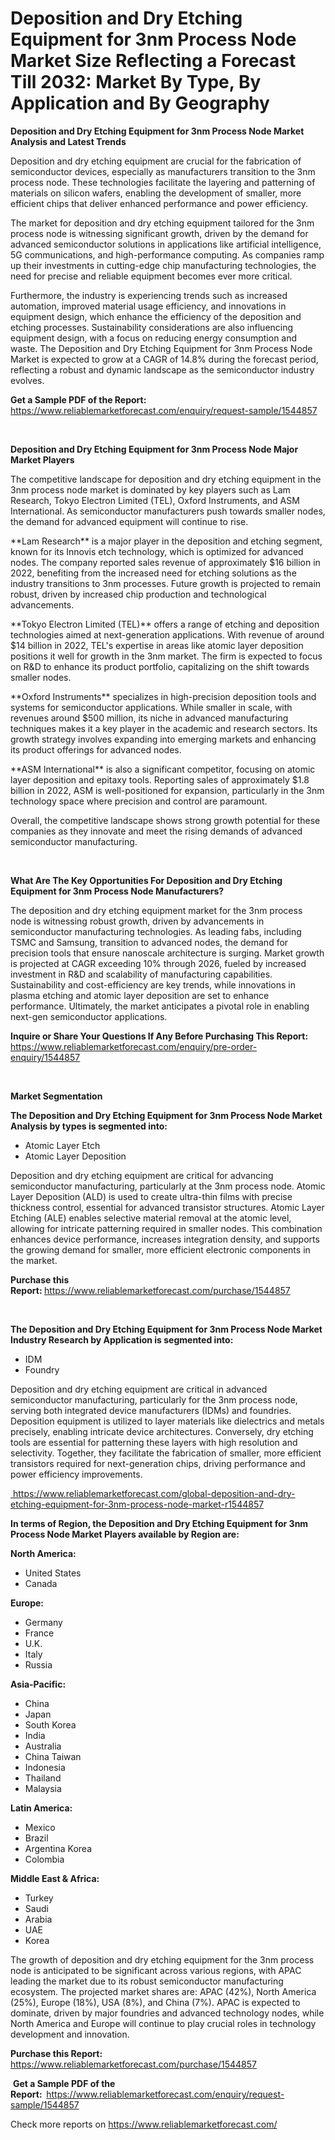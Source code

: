 <p><h1>Deposition and Dry Etching Equipment for 3nm Process Node Market Size Reflecting a Forecast Till 2032: Market By Type, By Application and By Geography</h1></p><p><strong>Deposition and Dry Etching Equipment for 3nm Process Node Market Analysis and Latest Trends</strong></p>
<p><p>Deposition and dry etching equipment are crucial for the fabrication of semiconductor devices, especially as manufacturers transition to the 3nm process node. These technologies facilitate the layering and patterning of materials on silicon wafers, enabling the development of smaller, more efficient chips that deliver enhanced performance and power efficiency. </p><p>The market for deposition and dry etching equipment tailored for the 3nm process node is witnessing significant growth, driven by the demand for advanced semiconductor solutions in applications like artificial intelligence, 5G communications, and high-performance computing. As companies ramp up their investments in cutting-edge chip manufacturing technologies, the need for precise and reliable equipment becomes ever more critical.</p><p>Furthermore, the industry is experiencing trends such as increased automation, improved material usage efficiency, and innovations in equipment design, which enhance the efficiency of the deposition and etching processes. Sustainability considerations are also influencing equipment design, with a focus on reducing energy consumption and waste. The Deposition and Dry Etching Equipment for 3nm Process Node Market is expected to grow at a CAGR of 14.8% during the forecast period, reflecting a robust and dynamic landscape as the semiconductor industry evolves.</p></p>
<p><strong>Get a Sample PDF of the Report:&nbsp;</strong> <a href="https://www.reliablemarketforecast.com/enquiry/request-sample/1544857?utm_campaign=2313&utm_medium=2&utm_source=Github&utm_content=ia&utm_term=27022025&utm_id=deposition-and-dry-etching-equipment-for-3nm-process-node">https://www.reliablemarketforecast.com/enquiry/request-sample/1544857</a></p>
<p>&nbsp;</p>
<p><strong>Deposition and Dry Etching Equipment for 3nm Process Node Major Market Players</strong></p>
<p><p>The competitive landscape for deposition and dry etching equipment in the 3nm process node market is dominated by key players such as Lam Research, Tokyo Electron Limited (TEL), Oxford Instruments, and ASM International. As semiconductor manufacturers push towards smaller nodes, the demand for advanced equipment will continue to rise.</p><p>**Lam Research** is a major player in the deposition and etching segment, known for its Innovis etch technology, which is optimized for advanced nodes. The company reported sales revenue of approximately $16 billion in 2022, benefiting from the increased need for etching solutions as the industry transitions to 3nm processes. Future growth is projected to remain robust, driven by increased chip production and technological advancements.</p><p>**Tokyo Electron Limited (TEL)** offers a range of etching and deposition technologies aimed at next-generation applications. With revenue of around $14 billion in 2022, TEL's expertise in areas like atomic layer deposition positions it well for growth in the 3nm market. The firm is expected to focus on R&D to enhance its product portfolio, capitalizing on the shift towards smaller nodes.</p><p>**Oxford Instruments** specializes in high-precision deposition tools and systems for semiconductor applications. While smaller in scale, with revenues around $500 million, its niche in advanced manufacturing techniques makes it a key player in the academic and research sectors. Its growth strategy involves expanding into emerging markets and enhancing its product offerings for advanced nodes.</p><p>**ASM International** is also a significant competitor, focusing on atomic layer deposition and epitaxy tools. Reporting sales of approximately $1.8 billion in 2022, ASM is well-positioned for expansion, particularly in the 3nm technology space where precision and control are paramount.</p><p>Overall, the competitive landscape shows strong growth potential for these companies as they innovate and meet the rising demands of advanced semiconductor manufacturing.</p></p>
<p>&nbsp;</p>
<p><strong>What Are The Key Opportunities For Deposition and Dry Etching Equipment for 3nm Process Node Manufacturers?</strong></p>
<p><p>The deposition and dry etching equipment market for the 3nm process node is witnessing robust growth, driven by advancements in semiconductor manufacturing technologies. As leading fabs, including TSMC and Samsung, transition to advanced nodes, the demand for precision tools that ensure nanoscale architecture is surging. Market growth is projected at CAGR exceeding 10% through 2026, fueled by increased investment in R&D and scalability of manufacturing capabilities. Sustainability and cost-efficiency are key trends, while innovations in plasma etching and atomic layer deposition are set to enhance performance. Ultimately, the market anticipates a pivotal role in enabling next-gen semiconductor applications.</p></p>
<p><strong>Inquire or Share Your Questions If Any Before Purchasing This Report:</strong> <a href="https://www.reliablemarketforecast.com/enquiry/pre-order-enquiry/1544857?utm_campaign=2313&utm_medium=2&utm_source=Github&utm_content=ia&utm_term=27022025&utm_id=deposition-and-dry-etching-equipment-for-3nm-process-node">https://www.reliablemarketforecast.com/enquiry/pre-order-enquiry/1544857</a></p>
<p>&nbsp;</p>
<p><strong>Market Segmentation</strong></p>
<p><strong>The Deposition and Dry Etching Equipment for 3nm Process Node Market Analysis by types is segmented into:</strong></p>
<p><ul><li>Atomic Layer Etch</li><li>Atomic Layer Deposition</li></ul></p>
<p><p>Deposition and dry etching equipment are critical for advancing semiconductor manufacturing, particularly at the 3nm process node. Atomic Layer Deposition (ALD) is used to create ultra-thin films with precise thickness control, essential for advanced transistor structures. Atomic Layer Etching (ALE) enables selective material removal at the atomic level, allowing for intricate patterning required in smaller nodes. This combination enhances device performance, increases integration density, and supports the growing demand for smaller, more efficient electronic components in the market.</p></p>
<p><strong>Purchase this Report:&nbsp;</strong><a href="https://www.reliablemarketforecast.com/purchase/1544857?utm_campaign=2313&utm_medium=2&utm_source=Github&utm_content=ia&utm_term=27022025&utm_id=deposition-and-dry-etching-equipment-for-3nm-process-node">https://www.reliablemarketforecast.com/purchase/1544857</a></p>
<p>&nbsp;</p>
<p><strong>The Deposition and Dry Etching Equipment for 3nm Process Node Market Industry Research by Application is segmented into:</strong></p>
<p><ul><li>IDM</li><li>Foundry</li></ul></p>
<p><p>Deposition and dry etching equipment are critical in advanced semiconductor manufacturing, particularly for the 3nm process node, serving both integrated device manufacturers (IDMs) and foundries. Deposition equipment is utilized to layer materials like dielectrics and metals precisely, enabling intricate device architectures. Conversely, dry etching tools are essential for patterning these layers with high resolution and selectivity. Together, they facilitate the fabrication of smaller, more efficient transistors required for next-generation chips, driving performance and power efficiency improvements.</p></p>
<p><a href="https://www.reliablemarketforecast.com/global-deposition-and-dry-etching-equipment-for-3nm-process-node-market-r1544857?utm_campaign=2313&utm_medium=2&utm_source=Github&utm_content=ia&utm_term=27022025&utm_id=deposition-and-dry-etching-equipment-for-3nm-process-node">&nbsp;https://www.reliablemarketforecast.com/global-deposition-and-dry-etching-equipment-for-3nm-process-node-market-r1544857</a></p>
<p><strong>In terms of Region, the Deposition and Dry Etching Equipment for 3nm Process Node Market Players available by Region are:</strong></p>
<p>
    <p> <strong> North America: </strong>
        <ul>
            <li>United States</li>
            <li>Canada</li>
        </ul>
        </p> 
    <p> <strong> Europe: </strong>
        <ul>
            <li>Germany</li>
            <li>France</li>
            <li>U.K.</li>
            <li>Italy</li>
            <li>Russia</li>
        </ul>
        </p> 
    <p> <strong> Asia-Pacific: </strong>
        <ul>
            <li>China</li>
            <li>Japan</li>
            <li>South Korea</li>
            <li>India</li>
            <li>Australia</li>
            <li>China Taiwan</li>
            <li>Indonesia</li>
            <li>Thailand</li>
            <li>Malaysia</li>
        </ul>
        </p> 
    <p> <strong> Latin America: </strong>
        <ul>
            <li>Mexico</li>
            <li>Brazil</li>
            <li>Argentina Korea</li>
            <li>Colombia</li>
        </ul>
        </p> 
    <p> <strong> Middle East & Africa: </strong>
        <ul>
            <li>Turkey</li>
            <li>Saudi</li>
            <li>Arabia</li>
            <li>UAE</li>
            <li>Korea</li>
        </ul>
    </p>
    </p>
<p><p>The growth of deposition and dry etching equipment for the 3nm process node is anticipated to be significant across various regions, with APAC leading the market due to its robust semiconductor manufacturing ecosystem. The projected market shares are: APAC (42%), North America (25%), Europe (18%), USA (8%), and China (7%). APAC is expected to dominate, driven by major foundries and advanced technology nodes, while North America and Europe will continue to play crucial roles in technology development and innovation.</p></p>
<p><strong>Purchase this Report: </strong><a href="https://www.reliablemarketforecast.com/purchase/1544857?utm_campaign=2313&utm_medium=2&utm_source=Github&utm_content=ia&utm_term=27022025&utm_id=deposition-and-dry-etching-equipment-for-3nm-process-node">https://www.reliablemarketforecast.com/purchase/1544857</a></p>
<p>&nbsp;<strong>Get a Sample PDF of the Report:&nbsp;&nbsp;</strong><a href="https://www.reliablemarketforecast.com/enquiry/request-sample/1544857?utm_campaign=2313&utm_medium=2&utm_source=Github&utm_content=ia&utm_term=27022025&utm_id=deposition-and-dry-etching-equipment-for-3nm-process-node">https://www.reliablemarketforecast.com/enquiry/request-sample/1544857</a></p>
<p><strong></strong></p>
<p>Check more reports on <a href="https://www.reliablemarketforecast.com/?utm_campaign=2313&utm_medium=2&utm_source=Github&utm_content=ia&utm_term=27022025&utm_id=deposition-and-dry-etching-equipment-for-3nm-process-node">https://www.reliablemarketforecast.com/</a></p>